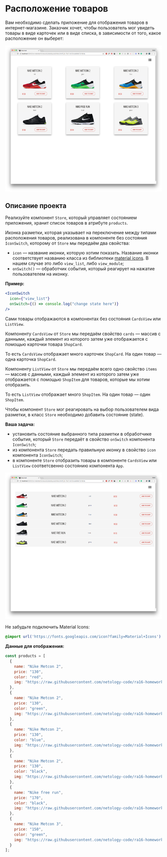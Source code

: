 # Расположение товаров

Вам необходимо сделать приложение для отображения товаров в интернет-магазине. Заказчик хочет, чтобы пользователь мог увидеть товары в виде карточек или в виде списка, в зависимости от того, какое расположение он выберет:

![card_view.png](./pic/card_view.png)

## Описание проекта

Реализуйте компонент `Store`, который управляет состоянием приложения, хранит список товаров в атрибуте `products`.

Иконка разметки, которая указывает на переключение между типами расположения товаров, реализована в компоненте без состояния `IconSwitch`, которому от `Store` мы передаём два свойства:
- `icon` — название иконки, которую хотим показать. Название иконки соответствует названию класса из библиотеки [material icons](https://material.io/icons/#ic_view_module). В нашем случае это либо `view_list`, либо `view_module`;
- `onSwitch()` — обработчик события, который реагирует на нажатие пользователем на иконку.

**Пример:**
```jsx
<IconSwitch
  icon={"view_list"}
  onSwitch={() => console.log("change state here")}
/>
```
Сами товары отображаются в компонентах без состояния `CardsView` или `ListView`.

Компоненту `CardsView` от `Store` мы передаём свойство `cards` — массив с данными, каждый элемент из которого затем уже отображается с помощью карточки товара `ShopCard`.

То есть `CardsView` отображает много карточек `ShopCard`. На один товар — одна карточка `ShopCard`.

Компоненту `ListView` от `Store` мы передаём всего одно свойство `items` — массив с данными, каждый элемент из которого затем уже отображается с помощью `ShopItem` для товаров, которые мы хотим отобразить.

То есть `ListView` отображает много `ShopItem`. На один товар — один `ShopItem`.

Чтобы компонент `Store` мог реагировать на выбор пользователем вида разметки, в класс `Store` необходимо добавить состояние (state).

**Ваша задача:**
- установить состояние выбранного типа разметки в обработчике события, который `Store` передаёт в свойство `onSwitch` компонента `IconSwitch`;
- из компонента `Store` передать правильную иконку в свойство `icon` компонента `IconSwitch`;
- в компоненте `Store` отобразить товары в компоненте `CardsView` или `ListView` соответсвенно состоянию компонента `App`.

![list_view.png](./pic/list_view.png)

Не забудьте подключить Material Icons:
```css
@import url('https://fonts.googleapis.com/icon?family=Material+Icons')
```

**Данные для отображения:**
```js
const products = [
  {
    name: "Nike Metcon 2",
    price: "130",
    color: "red",
    img: "https://raw.githubusercontent.com/netology-code/ra16-homeworks/master/events-state/layouts/img/1.jpg"
  },
  {
    name: "Nike Metcon 2",
    price: "130",
    color: "green",
    img: "https://raw.githubusercontent.com/netology-code/ra16-homeworks/master/events-state/layouts/img/2.jpg"
  },
  {
    name: "Nike Metcon 2",
    price: "130",
    color: "blue",
    img: "https://raw.githubusercontent.com/netology-code/ra16-homeworks/master/events-state/layouts/img/3.jpg"
  },
  {
    name: "Nike Metcon 2",
    price: "130",
    color: "black",
    img: "https://raw.githubusercontent.com/netology-code/ra16-homeworks/master/events-state/layouts/img/4.jpg"
  },
  {
    name: "Nike free run",
    price: "170",
    color: "black",
    img: "https://raw.githubusercontent.com/netology-code/ra16-homeworks/master/events-state/layouts/img/7.jpg"
  },
  {
    name: "Nike Metcon 3",
    price: "150",
    color: "green",
    img: "https://raw.githubusercontent.com/netology-code/ra16-homeworks/master/events-state/layouts/img/5.jpg"
  }
];
```
